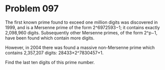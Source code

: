 Problem 097
===========

The first known prime found to exceed one million digits was discovered in 1999, and is a Mersenne prime of the form 2^6972593−1; it contains exactly 2,098,960 digits. Subsequently other Mersenne primes, of the form 2^p−1, have been found which contain more digits.

However, in 2004 there was found a massive non-Mersenne prime which contains 2,357,207 digits: 28433×2^7830457+1.

Find the last ten digits of this prime number.
